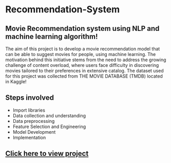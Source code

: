 # Recommendation-System
## Movie Recommendation system using NLP and machine learning algorithm!
The aim of this project is to develop a movie recommendation model that can be able to suggest movies for people, using machine learning.
The motivation behind this initiative stems from the need to address the growing challenge of content overload, where users face difficulty in discovering movies tailored to their preferences in extensive catalog.
The dataset used for this project was collected from THE MOVIE DATABASE (TMDB) located in Kaggle!
## Steps involved
- Import libraries 
- Data collection and understanding
- Data preprocessing
- Feature Selection and Engineering
- Model Development
- Implementation

## [Click here to view project]()


